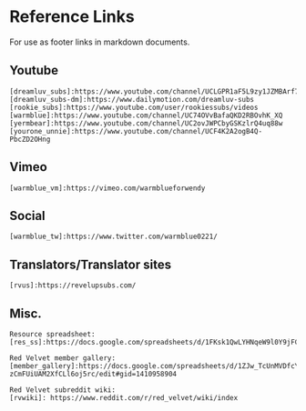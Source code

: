 # Reference Links

For use as footer links in markdown documents. 

## Youtube
```
[dreamluv_subs]:https://www.youtube.com/channel/UCLGPR1aF5L9zy1JZMBArf7g
[dreamluv_subs-dm]:https://www.dailymotion.com/dreamluv-subs
[rookie_subs]:https://www.youtube.com/user/rookiessubs/videos
[warmblue]:https://www.youtube.com/channel/UC74OVvBafaQKD2RBOvhK_XQ
[yermbear]:https://www.youtube.com/channel/UC2ovJWPCbyGSKzlrQ4uq88w
[yourone_unnie]:https://www.youtube.com/channel/UCF4K2A2ogB4Q-PbcZD2OHng
```

## Vimeo

```
[warmblue_vm]:https://vimeo.com/warmblueforwendy
```

## Social
```
[warmblue_tw]:https://www.twitter.com/warmblue0221/
```

## Translators/Translator sites
```
[rvus]:https://revelupsubs.com/
```

## Misc.
```
Resource spreadsheet:
[res_ss]:https://docs.google.com/spreadsheets/d/1FKsk1QwLYHNqeW9l0Y9jFCacWe6KkPj9QMgcKt4ZaTQ/edit#gid=0

Red Velvet member gallery:
[member_gallery]:https://docs.google.com/spreadsheets/d/1ZJw_TcUnMVDfcYo6SRssM-zCmFUiUAM2XfCLl6oj5rc/edit#gid=1410958904

Red Velvet subreddit wiki:
[rvwiki]: https://www.reddit.com/r/red_velvet/wiki/index

```